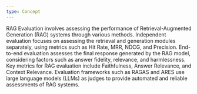 ```yaml
---
type: Concept
---
```


RAG Evaluation involves assessing the performance of Retrieval-Augmented Generation (RAG) systems through various methods. Independent evaluation focuses on assessing the retrieval and generation modules separately, using metrics such as Hit Rate, MRR, NDCG, and Precision. End-to-end evaluation assesses the final response generated by the RAG model, considering factors such as answer fidelity, relevance, and harmlessness. Key metrics for RAG evaluation include Faithfulness, Answer Relevance, and Context Relevance. Evaluation frameworks such as RAGAS and ARES use large language models (LLMs) as judges to provide automated and reliable assessments of RAG systems.